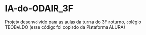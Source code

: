 # IA-do-ODAIR_3F
Projeto desenvolvido para as aulas da turma do 3F noturno, colégio TEOBALDO
(esse código foi copiado da Plataforma ALURA) 

